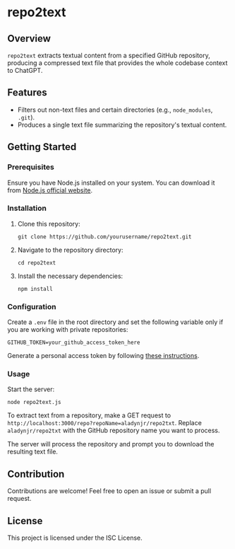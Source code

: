 
# repo2text

## Overview

`repo2text` extracts textual content from a specified GitHub repository, producing a compressed text file that provides the whole codebase context to ChatGPT.

## Features

- Filters out non-text files and certain directories (e.g., `node_modules`, `.git`).
- Produces a single text file summarizing the repository's textual content.

## Getting Started

### Prerequisites

Ensure you have Node.js installed on your system. You can download it from [Node.js official website](https://nodejs.org/).

### Installation

1. Clone this repository:
   ```
   git clone https://github.com/yourusername/repo2text.git
   ```
2. Navigate to the repository directory:
   ```
   cd repo2text
   ```
3. Install the necessary dependencies:
   ```
   npm install
   ```

### Configuration

Create a `.env` file in the root directory and set the following variable only if you are working with private repositories:
```
GITHUB_TOKEN=your_github_access_token_here
```
Generate a personal access token by following [these instructions](https://docs.github.com/en/authentication/keeping-your-account-and-data-secure/creating-a-personal-access-token).

### Usage

Start the server:
```
node repo2text.js
```
To extract text from a repository, make a GET request to `http://localhost:3000/repo?repoName=aladynjr/repo2txt`. Replace `aladynjr/repo2txt` with the GitHub repository name you want to process.

The server will process the repository and prompt you to download the resulting text file.

## Contribution

Contributions are welcome! Feel free to open an issue or submit a pull request.

## License

This project is licensed under the ISC License.
